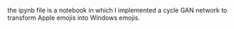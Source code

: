 the ipynb file is a notebook in which I implemented a cycle GAN network to transform Apple emojis into Windows emojis.



